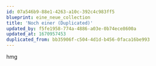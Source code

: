 ```yaml
---
id: 07a546b9-88e1-4263-a10c-392c4c983ff5
blueprint: eine_neue_collection
title: 'Noch einer (Duplicated)'
updated_by: f5fe1958-774a-4886-a03e-0b74ece8600a
updated_at: 1670957453
duplicated_from: bb35906f-c504-4d1d-b456-0faca16be993
---
```

hmg